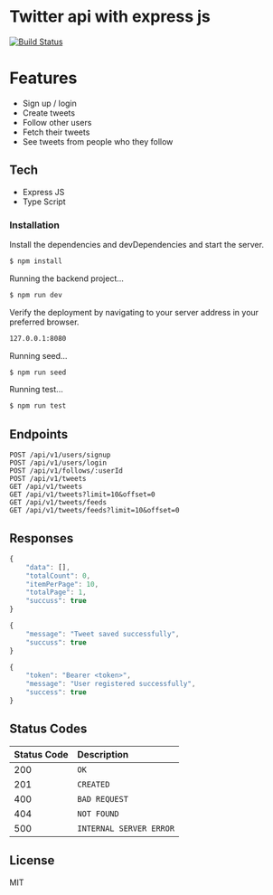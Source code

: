 # Twitter api with express js

[![Build Status](https://travis-ci.org/joemccann/dillinger.svg?branch=master)](https://travis-ci.org/joemccann/dillinger)

# Features

  - Sign up / login
  - Create tweets
  - Follow other users
  - Fetch their tweets
  - See tweets from people who they follow
 
## Tech
* Express JS
* Type Script

### Installation
Install the dependencies and devDependencies and start the server.
```sh
$ npm install
```
Running the backend project...

```sh
$ npm run dev
```
Verify the deployment by navigating to your server address in your preferred browser.

```sh
127.0.0.1:8080
```
Running seed...
```sh
$ npm run seed
```

Running test...
```sh
$ npm run test
```


## Endpoints

```http
POST /api/v1/users/signup
POST /api/v1/users/login
POST /api/v1/follows/:userId
POST /api/v1/tweets
GET /api/v1/tweets
GET /api/v1/tweets?limit=10&offset=0
GET /api/v1/tweets/feeds
GET /api/v1/tweets/feeds?limit=10&offset=0
```
## Responses

```javascript
{
    "data": [],
    "totalCount": 0,
    "itemPerPage": 10,
    "totalPage": 1,
    "succuss": true
}
```

```javascript
{
    "message": "Tweet saved successfully",
    "succuss": true
}
```

```javascript
{
    "token": "Bearer <token>",
    "message": "User registered successfully",
    "success": true
}
```

## Status Codes


| Status Code | Description |
| :--- | :--- |
| 200 | `OK` |
| 201 | `CREATED` |
| 400 | `BAD REQUEST` |
| 404 | `NOT FOUND` |
| 500 | `INTERNAL SERVER ERROR` |

License
----

MIT
